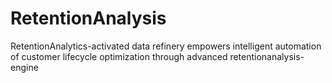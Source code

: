 # RetentionAnalysis
RetentionAnalytics-activated data refinery empowers intelligent automation of customer lifecycle optimization through advanced retentionanalysis-engine

